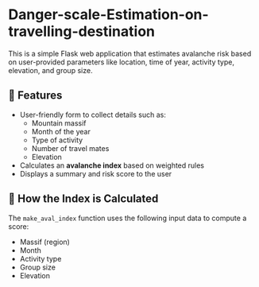 # Danger-scale-Estimation-on-travelling-destination

This is a simple Flask web application that estimates avalanche risk based on user-provided parameters like location, time of year, activity type, elevation, and group size.

## 🚀 Features

- User-friendly form to collect details such as:
  - Mountain massif
  - Month of the year
  - Type of activity
  - Number of travel mates
  - Elevation
- Calculates an **avalanche index** based on weighted rules
- Displays a summary and risk score to the user

## 🧮 How the Index is Calculated

The `make_aval_index` function uses the following input data to compute a score:

- Massif (region)
- Month
- Activity type
- Group size
- Elevation


